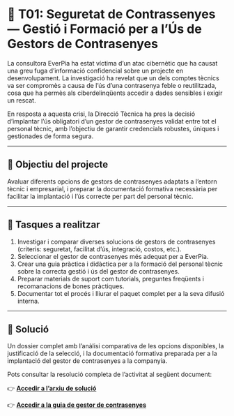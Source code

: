 # 🔐 T01: Seguretat de Contrassenyes — Gestió i Formació per a l’Ús de Gestors de Contrasenyes

La consultora EverPia ha estat víctima d’un atac cibernètic que ha causat una greu fuga d’informació confidencial sobre un projecte en desenvolupament. La investigació ha revelat que un dels comptes tècnics va ser compromès a causa de l’ús d’una contrasenya feble o reutilitzada, cosa que ha permès als ciberdelinqüents accedir a dades sensibles i exigir un rescat.

En resposta a aquesta crisi, la Direcció Tècnica ha pres la decisió d’implantar l’ús obligatori d’un gestor de contrasenyes validat entre tot el personal tècnic, amb l’objectiu de garantir credencials robustes, úniques i gestionades de forma segura.

---

## 🎯 Objectiu del projecte

Avaluar diferents opcions de gestors de contrasenyes adaptats a l’entorn tècnic i empresarial, i preparar la documentació formativa necessària per facilitar la implantació i l’ús correcte per part del personal tècnic.

---

## 🧩 Tasques a realitzar

1. Investigar i comparar diverses solucions de gestors de contrasenyes (criteris: seguretat, facilitat d’ús, integració, costos, etc.).  
2. Seleccionar el gestor de contrasenyes més adequat per a EverPia.  
3. Crear una guia pràctica i didàctica per a la formació del personal tècnic sobre la correcta gestió i ús del gestor de contrasenyes.  
4. Preparar materials de suport com tutorials, preguntes freqüents i recomanacions de bones pràctiques.  
5. Documentar tot el procés i lliurar el paquet complet per a la seva difusió interna.

---

## 📄 Solució

Un dossier complet amb l’anàlisi comparativa de les opcions disponibles, la justificació de la selecció, i la documentació formativa preparada per a la implantació del gestor de contrasenyes a la companyia.

Pots consultar la resolució completa de l’activitat al següent document:

👉 [**Accedir a l’arxiu de solució**](./solució.md)

👉 [**Accedir a la guia de gestor de contrasenyes**](./T01_Guia.md)
